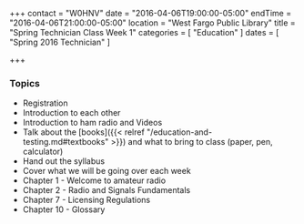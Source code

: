 +++
contact = "W0HNV"
date = "2016-04-06T19:00:00-05:00"
endTime = "2016-04-06T21:00:00-05:00"
location = "West Fargo Public Library"
title = "Spring Technician Class Week 1"
categories = [ "Education" ]
dates = [ "Spring 2016 Technician" ]

+++
### Topics

* Registration
* Introduction to each other
* Introduction to ham radio and Videos
* Talk about the [books]({{< relref "/education-and-testing.md#textbooks" >}}) and what to bring to class (paper, pen, calculator)
* Hand out the syllabus
* Cover what we will be going over each week
* Chapter 1 - Welcome to amateur radio
* Chapter 2 - Radio and Signals Fundamentals
* Chapter 7 - Licensing Regulations
* Chapter 10 - Glossary
